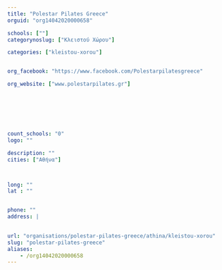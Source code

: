 ```yaml
---
title: "Polestar Pilates Greece"
orguid: "org14042020000658"

schools: [""]
categorynoslug: ["Κλειστού Χώρου"]

categories: ["kleistou-xorou"]


org_facebook: "https://www.facebook.com/Polestarpilatesgreece"

org_website: ["www.polestarpilates.gr"]







count_schools: "0"
logo: ""

description: ""
cities: ["Αθήνα"]



long: ""
lat : ""


phone: ""
address: |
    

url: "organisations/polestar-pilates-greece/athina/kleistou-xorou"
slug: "polestar-pilates-greece"
aliases:
    - /org14042020000658
---
```



